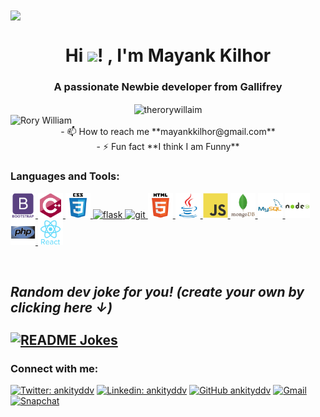 
<img align="center" src="https://github.com/TheRoryWillAim/TheRoryWillAim/blob/main/gifs/The%20RoryWillAim.gif">
<h1 align="center">Hi <developers/> <img src="https://github.com/TheRoryWillAim/TheRoryWillAim/blob/main/gifs/Hi.gif" width="30px">! , I'm Mayank Kilhor</h1>
<h3 align="center">A passionate Newbie developer from Gallifrey</h3>

<div align="center" width="50">

<div align="center">
<img align="center" src="https://github-readme-stats.vercel.app/api?username=therorywillaim&include_all_commits=true&count_private=true&show_icons=true&line_height=20&title_color=7A7ADB&icon_color=2234AE&text_color=D3D3D3&bg_color=0,000000,130F40" alt="therorywillaim">

</br>


</div>
<div align="center"><img align="left" src="https://github-readme-streak-stats.herokuapp.com/?user=TheRoryWillAim&" alt="Rory William" /></div>
</br>
<div>
- 📫 How to reach me **mayankkilhor@gmail.com**
</div>
- ⚡ Fun fact **I think I am Funny**
</br>


<!-- [![Facebook](https://img.shields.io/badge/Facebook-add-blue.svg?logo=facebook&logoColor=white)](https://www.facebook.com/profile.php?id=100033206252956) -->
<!-- [![Instagram](https://img.shields.io/badge/Instagram-follow-purple.svg?logo=instagram&logoColor=white)](https://www.instagram.com/thedrunkcoder/) -->
<!-- <a href="https://twitter.com/RoryAim" target="blank"><img align="center" src="https://cdn.jsdelivr.net/npm/simple-icons@3.0.1/icons/twitter.svg" color="white" alt="RoryWillAim" height="30" width="40" /></a>
</p>
<p align="left"> <a href="https://twitter.com/RoryAim" target="blank"><img src="https://img.shields.io/twitter/follow/RoryAim?logo=twitter&style=for-the-badge" alt="RoryAim" /></a> </p> -->
</div>
<h3 align="left">Languages and Tools:</h3>
<p align="left"> <a href="https://getbootstrap.com" target="_blank"> <img src="https://raw.githubusercontent.com/devicons/devicon/master/icons/bootstrap/bootstrap-plain-wordmark.svg" alt="bootstrap" width="40" height="40"/> </a> <a href="https://www.w3schools.com/cpp/" target="_blank"> <img src="https://raw.githubusercontent.com/devicons/devicon/master/icons/cplusplus/cplusplus-original.svg" alt="cplusplus" width="40" height="40"/> </a> <a href="https://www.w3schools.com/css/" target="_blank"> <img src="https://raw.githubusercontent.com/devicons/devicon/master/icons/css3/css3-original-wordmark.svg" alt="css3" width="40" height="40"/> </a> <a href="https://flask.palletsprojects.com/" target="_blank"> <img src="https://www.vectorlogo.zone/logos/pocoo_flask/pocoo_flask-icon.svg" alt="flask" width="40" height="40"/> </a> <a href="https://git-scm.com/" target="_blank"> <img src="https://www.vectorlogo.zone/logos/git-scm/git-scm-icon.svg" alt="git" width="40" height="40"/> </a> <a href="https://www.w3.org/html/" target="_blank"> <img src="https://raw.githubusercontent.com/devicons/devicon/master/icons/html5/html5-original-wordmark.svg" alt="html5" width="40" height="40"/> </a> <a href="https://www.java.com" target="_blank"> <img src="https://raw.githubusercontent.com/devicons/devicon/master/icons/java/java-original.svg" alt="java" width="40" height="40"/> </a> <a href="https://developer.mozilla.org/en-US/docs/Web/JavaScript" target="_blank"> <img src="https://raw.githubusercontent.com/devicons/devicon/master/icons/javascript/javascript-original.svg" alt="javascript" width="40" height="40"/> </a> <a href="https://www.mongodb.com/" target="_blank"> <img src="https://raw.githubusercontent.com/devicons/devicon/master/icons/mongodb/mongodb-original-wordmark.svg" alt="mongodb" width="40" height="40"/> </a> <a href="https://www.mysql.com/" target="_blank"> <img src="https://raw.githubusercontent.com/devicons/devicon/master/icons/mysql/mysql-original-wordmark.svg" alt="mysql" width="40" height="40"/> </a> <a href="https://nodejs.org" target="_blank"> <img src="https://raw.githubusercontent.com/devicons/devicon/master/icons/nodejs/nodejs-original-wordmark.svg" alt="nodejs" width="40" height="40"/> </a> <a href="https://www.php.net" target="_blank"> <img src="https://raw.githubusercontent.com/devicons/devicon/master/icons/php/php-original.svg" alt="php" width="40" height="40"/> </a> <a href="https://reactjs.org/" target="_blank"> <img src="https://raw.githubusercontent.com/devicons/devicon/master/icons/react/react-original-wordmark.svg" alt="react" width="40" height="40"/> </a> </p>

</br>


<i>Random dev joke for you! (create your own by clicking here ↓)</i><br>
</br>
<a href="https://readme-jokes.vercel.app"><img align="center" src="https://readme-jokes.vercel.app/api?bgColor=%23073b4c&textColor=%2306d6a0&aColor=%2306d6a0&borderColor=%2306d6a0" alt="README Jokes"></a>
---
<h3 align="left">Connect with me:</h3>
<div align="left">

[![Twitter: ankityddv](https://img.shields.io/twitter/follow/RoryAim?style=social)](https://twitter.com/RoryAim)
[![Linkedin: ankityddv](https://img.shields.io/badge/-Mayank-blue?style=flat-square&logo=Linkedin&logoColor=white&link=https://www.linkedin.com/in/mayank-kilhor-4273a6142/)](https://www.linkedin.com/in/mayank-kilhor-4273a6142/)
[![GitHub ankityddv](https://img.shields.io/github/followers/TheRoryWillAim?label=follow&style=social)](https://github.com/TheRoryWillAim)
[![Gmail](https://img.shields.io/badge/%20-Send%20Mail-black?color=14171A&labelColor=ef5350&logo=gmail&logoColor=ffffff)](mailto:mayankkilhor@gmail.com?subject=From%20GitHub&body=Hi,%20there.%20Found%20you%20from%20GitHub.)
[![Snapchat](https://img.shields.io/badge/Snapchat-add-yellow.svg?logo=snapchat&logoColor=white)](https://www.snapchat.com/add/mickykilhor7)
